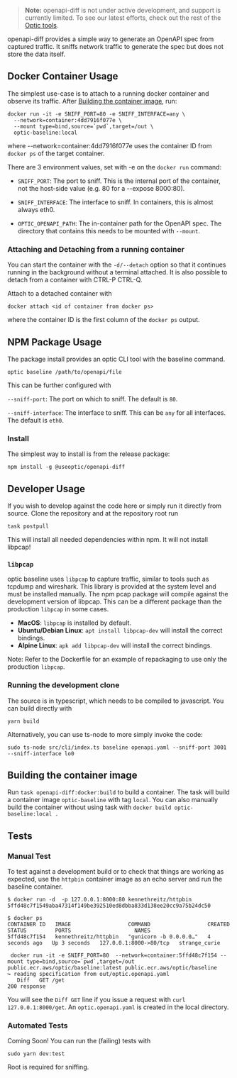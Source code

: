 > **Note:** openapi-diff is not under active development, and support is currently limited. To see our latest efforts, check out the rest of the [Optic tools](https://www.useoptic.com/blog/optic-for-openapi).

openapi-diff provides a simple way to generate an OpenAPI spec from captured
traffic. It sniffs network traffic to generate the spec but does not store the
data itself.

## Docker Container Usage

The simplest use-case is to attach to a running docker container and observe its
traffic. After [Building the container image](#Building-the-container-image), run:

```
docker run -it -e SNIFF_PORT=80 -e SNIFF_INTERFACE=any \
  --network=container:4dd7916f077e \
  --mount type=bind,source=`pwd`,target=/out \
  optic-baseline:local
```

where --network=container:4dd7916f077e uses the container ID from `docker ps` of
the target container.

There are 3 environment values, set with -e on the `docker run` command:

- `SNIFF_PORT`: The port to sniff. This is the internal port of the container,
not the host-side value (e.g. 80 for a --expose 8000:80).
    
- `SNIFF_INTERFACE`: The interface to sniff. In containers, this is almost
always eth0.

- `OPTIC_OPENAPI_PATH`: The in-container path for the OpenAPI spec. The
directory that contains this needs to be mounted with `--mount`.

### Attaching and Detaching from a running container

You can start the container with the `-d/--detach` option so that it continues
running in the background without a terminal attached. It is also possible to
detach from a container with CTRL-P CTRL-Q.

Attach to a detached container with

```
docker attach <id of container from docker ps>
```

where the container ID is the first column of the `docker ps` output.

## NPM Package Usage

The package install provides an optic CLI tool with the baseline command. 

```
optic baseline /path/to/openapi/file
```

This can be further configured with

`--sniff-port`: The port on which to sniff. The default is `80`.

`--sniff-interface`: The interface to sniff. This can be `any` for all
interfaces. The default is `eth0`.

### Install

The simplest way to install is from the release package:

```
npm install -g @useoptic/openapi-diff
```

## Developer Usage

If you wish to develop against the code here or simply run it directly from
source. Clone the repository and at the repository root run

```
task postpull
```

This will install all needed dependencies within npm. It will not install
libpcap!

### `libpcap`

optic baseline uses `libpcap` to capture traffic, similar to tools such as
tcpdump and wireshark. This library is provided at the system level and must be
installed manually. The npm pcap package will compile against the development
version of libpcap. This can be a different package than the production
`libpcap` in some cases.

- __MacOS__: `libpcap` is installed by default.
- __Ubuntu/Debian Linux__: `apt install libpcap-dev` will install the correct bindings.
- __Alpine Linux__: `apk add libpcap-dev` will install the correct bindings.

Note: Refer to the Dockerfile for an example of repackaging to use only the
production `libpcap`.

### Running the development clone

The source is in typescript, which needs to be compiled to javascript. You can
build directly with

```
yarn build
```

Alternatively, you can use ts-node to more simply invoke the code:

```
sudo ts-node src/cli/index.ts baseline openapi.yaml --sniff-port 3001 --sniff-interface lo0
```

## Building the container image

Run `task openapi-diff:docker:build` to build a container. The task will build a container image `optic-baseline` with tag `local`. You can also manually build the container without using task with `docker build optic-baseline:local .`

## Tests

### Manual Test

To test against a development build or to check that things are working as
expected, use the `httpbin` container image as an echo server and run the
baseline container.

```
$ docker run -d  -p 127.0.0.1:8000:80 kennethreitz/httpbin
5ffd48c7f1549aba47314f149be392510ed8dbba833d138ee20cc9a75b24dc50

$ docker ps
CONTAINER ID   IMAGE                  COMMAND                  CREATED         STATUS         PORTS                    NAMES
5ffd48c7f154   kennethreitz/httpbin   "gunicorn -b 0.0.0.0…"   4 seconds ago   Up 3 seconds   127.0.0.1:8000->80/tcp   strange_curie

 docker run -it -e SNIFF_PORT=80  --network=container:5ffd48c7f154 --mount type=bind,source=`pwd`,target=/out public.ecr.aws/optic/baseline:latest public.ecr.aws/optic/baseline
↪ reading specification from out/optic.openapi.yaml
   Diff   GET /get                                                                             200 response
```
You will see the `Diff GET` line if you issue a request with `curl 127.0.0.1:8000/get`. An `optic.openapi.yaml` is created in the local directory.


### Automated Tests

Coming Soon! You can run the (failing) tests with

```
sudo yarn dev:test
```

Root is required for sniffing.
